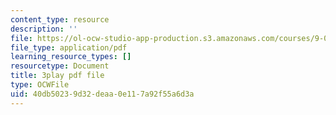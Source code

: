 ```yaml
---
content_type: resource
description: ''
file: https://ol-ocw-studio-app-production.s3.amazonaws.com/courses/9-00sc-introduction-to-psychology-fall-2011/40db50239d32deaa0e117a92f55a6d3a_lBU64nfe8nM.pdf
file_type: application/pdf
learning_resource_types: []
resourcetype: Document
title: 3play pdf file
type: OCWFile
uid: 40db5023-9d32-deaa-0e11-7a92f55a6d3a
---
```

